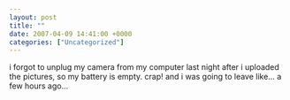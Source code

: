 ```yaml
---
layout: post
title: ""
date: 2007-04-09 14:41:00 +0000
categories: ["Uncategorized"]
---
```


i forgot to unplug my camera from my computer last night after i uploaded the pictures, so my battery is empty. crap! and i was going to leave like… a few hours ago…